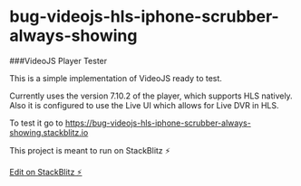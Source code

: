 # bug-videojs-hls-iphone-scrubber-always-showing

###VideoJS Player Tester

This is a simple implementation of VideoJS ready to test.

Currently uses the version 7.10.2 of the player, which supports HLS natively. Also it is configured to use the Live UI which allows for Live DVR in HLS.

To test it go to https://bug-videojs-hls-iphone-scrubber-always-showing.stackblitz.io

This project is meant to run on StackBlitz ⚡️

[Edit on StackBlitz ⚡️](https://stackblitz.com/edit/bug-videojs-hls-iphone-scrubber-always-showing)